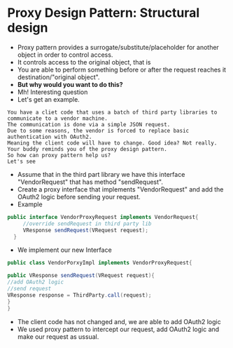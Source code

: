 # Proxy Design Pattern: Structural design
* Proxy pattern provides a surrogate/substitute/placeholder for another object in order to control access. 
* It controls access to the original object, that is
* You are able to perform something before or after the request reaches it destination/"original object".
* **But why would you want to do this?**
* Mh! Interesting question
* Let's get an example.

```
You have a cliet code that uses a batch of third party libraries to communicate to a vendor machine.
The communication is done via a simple JSON request.
Due to some reasons, the vendor is forced to replace basic authentication with OAuth2.
Meaning the client code will have to change. Good idea? Not really.
Your buddy reminds you of the proxy design pattern.
So how can proxy pattern help us?
Let's see
```
* Assume that in the third part library we have this interface "VendorRequest" that has method "sendRequest". 
* Create a proxy interface that implements "VendorRequest" and add the OAuth2 logic before sending your request.
* Example

```java
public interface VendorProxyRequest implements VendorRequest{
     //override sendRequest in third party lib
     VResponse sendRequest(VRequest request);
  }
```

* We implement our new Interface

```java
public class VendorPorxyImpl implements VendorProxyRequest{

public VResponse sendRequest(VRequest request){
//add OAuth2 logic
//send request
VResponse response = ThirdParty.call(request);
}
}
```
* The client code has not changed and, we are able to add OAuth2 logic
* We used proxy pattern to intercept our request, add OAuth2 logic and make our request as ussual. 
